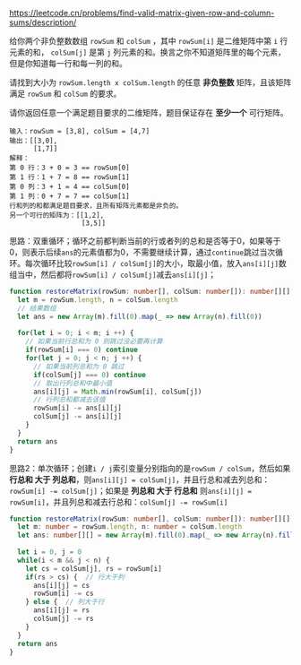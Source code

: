 https://leetcode.cn/problems/find-valid-matrix-given-row-and-column-sums/description/

给你两个非负整数数组 `rowSum` 和 `colSum` ，其中 `rowSum[i]` 是二维矩阵中第 `i` 行元素的和， `colSum[j]` 是第 `j` 列元素的和。换言之你不知道矩阵里的每个元素，但是你知道每一行和每一列的和。

请找到大小为 `rowSum.length x colSum.length` 的任意 **非负整数** 矩阵，且该矩阵满足 `rowSum` 和 `colSum` 的要求。

请你返回任意一个满足题目要求的二维矩阵，题目保证存在 **至少一个** 可行矩阵。

```
输入：rowSum = [3,8], colSum = [4,7]
输出：[[3,0],
      [1,7]]
解释：
第 0 行：3 + 0 = 3 == rowSum[0]
第 1 行：1 + 7 = 8 == rowSum[1]
第 0 列：3 + 1 = 4 == colSum[0]
第 1 列：0 + 7 = 7 == colSum[1]
行和列的和都满足题目要求，且所有矩阵元素都是非负的。
另一个可行的矩阵为：[[1,2],
                  [3,5]]
```

思路：双重循环；循环之前都判断当前的行或者列的总和是否等于0，如果等于0，则表示后续`ans`的元素值都为0，不需要继续计算，通过`continue`跳过当次循环。每次循环比较`rowSum[i] / colSum[j]`的大小，取最小值，放入`ans[i][j]`数组当中，然后都将`rowSum[i] / colSum[j]`减去`ans[i][j]`；

```typescript
function restoreMatrix(rowSum: number[], colSum: number[]): number[][] {
  let m = rowSum.length, n = colSum.length
  // 结果数组
  let ans = new Array(m).fill(0).map(_ => new Array(n).fill(0))
  
  for(let i = 0; i < m; i ++) {
    // 如果当前行总和为 0 则跳过没必要再计算
    if(rowSum[i] === 0) continue
    for(let j = 0; j < n; j ++) {
      // 如果当前列总和为 0 跳过
      if(colSum[j] === 0) continue
      // 取出行列总和中最小值
      ans[i][j] = Math.min(rowSum[i], colSum[j])
      // 行列总和都减去该值
      rowSum[i] -= ans[i][j]
      colSum[j] -= ans[i][j]
    }
  }
  return ans
}
```

思路2：单次循环；创建`i / j`索引变量分别指向的是`rowSum / colSum`，然后如果 **行总和 大于 列总和**，则`ans[i][j] = colSum[j]`，并且行总和减去列总和：`rowSum[i] -= colSum[j]`；如果是 **列总和 大于 行总和** 则`ans[i][j] = rowSum[i]`，并且列总和减去行总和：`colSum[j] -= rowSum[i]`

```typescript
function restoreMatrix(rowSum: number[], colSum: number[]): number[][] {
  let m: number = rowSum.length, n: number = colSum.length
  let ans: number[][] = new Array(m).fill(0).map(_ => new Array(n).fill(0))
  
  let i = 0, j = 0
  while(i < m && j < n) {
    let cs = colSum[j], rs = rowSum[i]
    if(rs > cs) {  // 行大于列
      ans[i][j] = cs
      rowSum[i] -= cs
    } else {  // 列大于行
      ans[i][j] = rs
      colSum[j] -= rs
    }
  }
  return ans
}
```



